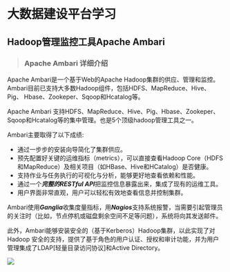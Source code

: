 # 大数据建设平台学习

## Hadoop管理监控工具Apache Ambari

>### Apache Ambari 详细介绍

Apache Ambari是一个基于Web的Apache Hadoop集群的供应、管理和监控。Ambari目前已支持大多数Hadoop组件，包括HDFS、MapReduce、Hive、Pig、 Hbase、Zookeper、Sqoop和Hcatalog等。

Apache Ambari 支持HDFS、MapReduce、Hive、Pig、Hbase、Zookeper、Sqoop和Hcatalog等的集中管理。也是5个顶级hadoop管理工具之一。

Ambari主要取得了以下成绩:  
* 通过一步步的安装向导简化了集群供应。  
* 预先配置好关键的运维指标（metrics），可以直接查看Hadoop Core（HDFS和MapReduce）及相关项目（如HBase、Hive和HCatalog）是否健康。  
* 支持作业与任务执行的可视化与分析，能够更好地查看依赖和性能。   
* 通过一个***完整的RESTful API***把监控信息暴露出来，集成了现有的运维工具。  
* 用户界面非常直观，用户可以轻松有效地查看信息并控制集群。  

Ambari使用***Ganglia***收集度量指标，用***Nagios***支持系统报警，当需要引起管理员的关注时（比如，节点停机或磁盘剩余空间不足等问题），系统将向其发送邮件。

此外，Ambari能够安装安全的（基于Kerberos）Hadoop集群，以此实现了对Hadoop 安全的支持，提供了基于角色的用户认证、授权和审计功能，并为用户管理集成了LDAP[轻量目录访问协议]和Active Directory。  

![](https://github.com/Roc-J/Hadoop/blob/master/big%20data/Photos/Ambari.jpg)

